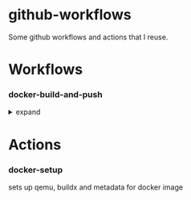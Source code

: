 # github-workflows

Some github workflows and actions that I reuse.

# Workflows

### docker-build-and-push
<details>
<summary>expand</summary>
Builds an image and pushes to docker hub or ghcr.

Variables:
- `REGISTRY`
    - one of 
      - `ghcr`
      - `docker-hub`
- `REPOSITORY`
  - name of repo for image (e.g. `haondt`)
- `IMAGE_NAME`
  - name of image
- `BUILD_CONTEXT`
  - path for build context
- `DOCKERFILE`
  - path to dockerfile
Secrets:
- `DOCKER_USERNAME`
  - (optional) username for docker hub
- `DOCKER_PASSWORD`
  - (optional) password for docker hub
</details>

# Actions

### docker-setup

sets up qemu, buildx and metadata for docker image